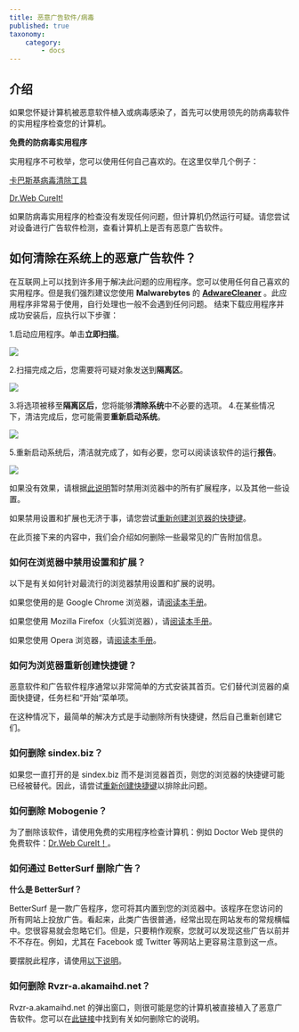 ```yaml
---
title: 恶意广告软件/病毒
published: true
taxonomy:
    category:
        - docs
---
```

## 介绍

如果您怀疑计算机被恶意软件植入或病毒感染了，首先可以使用领先的防病毒软件的实用程序检查您的计算机。

**免费的防病毒实用程序**

实用程序不可枚举，您可以使用任何自己喜欢的。在这里仅举几个例子：

[卡巴斯基病毒清除工具](https://www.kaspersky.ru/downloads/thank-you/free-virus-removal-tool)

[Dr.Web CureIt! ](http://www.freedrweb.com/cureit/?lng=en)

如果防病毒实用程序的检查没有发现任何问题，但计算机仍然运行可疑。请您尝试对设备进行广告软件检测，查看计算机上是否有恶意广告软件。

## 如何清除在系统上的恶意广告软件？

在互联网上可以找到许多用于解决此问题的应用程序。您可以使用任何自己喜欢的实用程序。但是我们强烈建议您使用 **Malwarebytes** 的 **[AdwareCleaner](https://downloads.malwarebytes.com/file/adwcleaner)** 。此应用程序非常易于使用，自行处理也一般不会遇到任何问题。
结束下载应用程序并成功安装后，应执行以下步骤：

1.启动应用程序。单击**立即扫描**。

<img src="https://cdn.adguard.com/public/Adguard/kb/newscreenshots/En/Windows7.1/adware1.png" />

2.扫描完成之后，您需要将可疑对象发送到**隔离区**。

<img src="https://cdn.adguard.com/public/Adguard/kb/newscreenshots/En/Windows7.1/adware2.png" />

3.将选项被移至**隔离区后**，您将能够**清除系统**中不必要的选项。
4.在某些情况下，清洁完成后，您可能需要**重新启动系统**。

<img src="https://cdn.adguard.com/public/Adguard/kb/newscreenshots/En/Windows7.1/adware3.png" />

5.重新启动系统后，清洁就完成了，如有必要，您可以阅读该软件的运行**报告**。

<img src="https://cdn.adguard.com/public/Adguard/kb/newscreenshots/En/Windows7.1/adware4.png" />

如果没有效果，请根据[此说明](#说明)暂时禁用浏览器中的所有扩展程序，以及其他一些设置。

如果禁用设置和扩展也无济于事，请您尝试[重新创建浏览器的快捷键](#shortcuts)。

在此页接下来的内容中，我们会介绍如何删除一些最常见的广告附加信息。

<a id=instruction></a>
### 如何在浏览器中禁用设置和扩展？

以下是有关如何针对最流行的浏览器禁用设置和扩展的说明。

如果您使用的是 Google Chrome 浏览器，请[阅读本手册](https://support.google.com/chrome/answer/187443?hl=zh_CN)。

如果您使用 Mozilla Firefox（火狐浏览器），请[阅读本手册](https://support.mozilla.org/en-US/kb/disable-or-remove-add-ons)。

如果您使用 Opera 浏览器，请[阅读本手册](http://help.opera.com/Windows/11.50/en/extensions.html)。

<a id=shortcuts></a>
### 如何为浏览器重新创建快捷键？

恶意软件和广告软件程序通常以非常简单的方式安装其首页。它们替代浏览器的桌面快捷键，任务栏和“开始“菜单项。

在这种情况下，最简单的解决方式是手动删除所有快捷键，然后自己重新创建它们。

### 如何删除 sindex.biz？

如果您一直打开的是 sindex.biz 而不是浏览器首页，则您的浏览器的快捷键可能已经被替代。因此，请尝试[重新创建快捷键](#shortcuts)以排除此问题。

### 如何删除 Mobogenie？

为了删除该软件，请使用免费的实用程序检查计算机：例如 Doctor Web 提供的免费软件：[Dr.Web CureIt！](http://www.freedrweb.com/cureit/)。

### 如何通过 BetterSurf 删除广告？

**什么是 BetterSurf？**

BetterSurf 是一款广告程序，您可将其内置到您的浏览器中。该程序在您访问的所有网站上投放广告。看起来，此类广告很普通，经常出现在网站发布的常规横幅中。您很容易就会忽略它们。但是，只要稍作观察，您就可以发现这些广告以前并不不存在。例如，尤其在 Facebook 或 Twitter 等网站上更容易注意到这一点。

要摆脱此程序，请使用[以下说明](http://malwaretips.com/blogs/bettersurf-virus-removal/)。

### 如何删除 Rvzr-a.akamaihd.net？

Rvzr-a.akamaihd.net 的弹出窗口，则很可能是您的计算机被直接植入了恶意广告软件。您可以在[此链接](http://malwaretips.com/blogs/rvzr-a-akamaihd-net-virus/)中找到有关如何删除它的说明。
